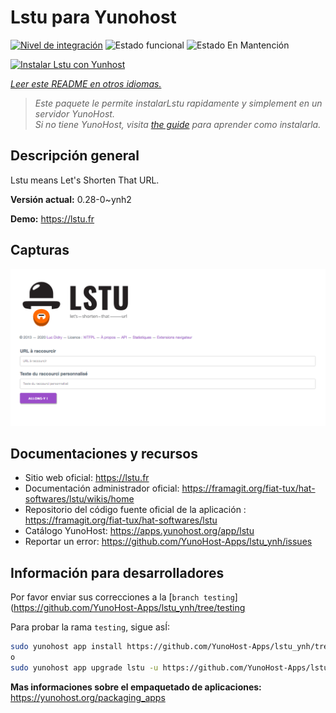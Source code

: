 <!--
Este archivo README esta generado automaticamente<https://github.com/YunoHost/apps/tree/master/tools/readme_generator>
No se debe editar a mano.
-->

# Lstu para Yunohost

[![Nivel de integración](https://dash.yunohost.org/integration/lstu.svg)](https://dash.yunohost.org/appci/app/lstu) ![Estado funcional](https://ci-apps.yunohost.org/ci/badges/lstu.status.svg) ![Estado En Mantención](https://ci-apps.yunohost.org/ci/badges/lstu.maintain.svg)

[![Instalar Lstu con Yunhost](https://install-app.yunohost.org/install-with-yunohost.svg)](https://install-app.yunohost.org/?app=lstu)

*[Leer este README en otros idiomas.](./ALL_README.md)*

> *Este paquete le permite instalarLstu rapidamente y simplement en un servidor YunoHost.*  
> *Si no tiene YunoHost, visita [the guide](https://yunohost.org/install) para aprender como instalarla.*

## Descripción general

Lstu means Let's Shorten That URL.


**Versión actual:** 0.28-0~ynh2

**Demo:** <https://lstu.fr>

## Capturas

![Captura de Lstu](./doc/screenshots/LSTU_screenshot.png)

## Documentaciones y recursos

- Sitio web oficial: <https://lstu.fr>
- Documentación administrador oficial: <https://framagit.org/fiat-tux/hat-softwares/lstu/wikis/home>
- Repositorio del código fuente oficial de la aplicación : <https://framagit.org/fiat-tux/hat-softwares/lstu>
- Catálogo YunoHost: <https://apps.yunohost.org/app/lstu>
- Reportar un error: <https://github.com/YunoHost-Apps/lstu_ynh/issues>

## Información para desarrolladores

Por favor enviar sus correcciones a la [`branch testing`](https://github.com/YunoHost-Apps/lstu_ynh/tree/testing

Para probar la rama `testing`, sigue asÍ:

```bash
sudo yunohost app install https://github.com/YunoHost-Apps/lstu_ynh/tree/testing --debug
o
sudo yunohost app upgrade lstu -u https://github.com/YunoHost-Apps/lstu_ynh/tree/testing --debug
```

**Mas informaciones sobre el empaquetado de aplicaciones:** <https://yunohost.org/packaging_apps>
